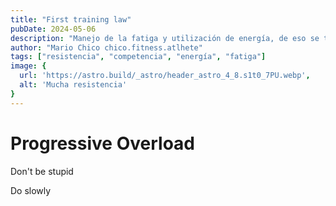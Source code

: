 ```yaml
---
title: "First training law"
pubDate: 2024-05-06
description: "Manejo de la fatiga y utilización de energía, de eso se tratra el juego de Resistencia"
author: "Mario Chico chico.fitness.atlhete"
tags: ["resistencia", "competencia", "energía", "fatiga"]
image: {
  url: 'https://astro.build/_astro/header_astro_4_8.s1t0_7PU.webp',
  alt: 'Mucha resistencia'
}
---
```



# Progressive Overload

Don't be stupid

Do slowly